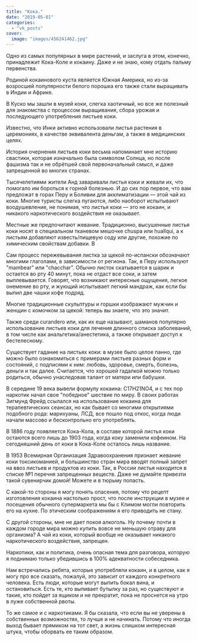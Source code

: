 ```yaml
---
title: "Кока."
date: "2019-05-01"
categories: 
  - "vk_posts"
cover:
  image: "images/456241462.jpg"
---
```


Одно из самых популярных в мире растений, и заслуга в этом, конечно, принадлежит Кока-Коле и кокаину. Даже и не знаю, кому отдать пальму первенства.

Родиной кокаинового куста является Южная Америка, но из-за возросшей популярности белого порошка его также стали выращивать в Индии и Африке.

<!--more-->

В Куско мы зашли в музей коки, слегка хаотичный, но все же полезный для знакомства с процессом выращивания, сбора урожая и последующего употребления листьев коки.

Известно, что Инки активно использовали листья растения в церемониях, в качестве эквивалента деньгам, а также в медицинских целях.

История очернения листьев коки весьма напоминает мне историю свастики, которая изначально была символом Солнца, но после фашизма так и не обрётшей свой первоначальный смысл, и даже запрещенной во многих странах.

Тысячелетиями жители Анд заваривали листья коки и жевали их, что помогало им бороться к горной болезнью. И до сих пор первое, что вам предложат в горах Перу и Боливии для акклиматизации — этой чай из коки. Многие туристы слегка пугаются, либо наоборот испытывают воодушевление, не понимая, что листья коки — это не кокаин, и никакого наркотического воздействия не оказывает.

Местные же предпочитают жевание. Традиционно, высушенные листья коки носят в специальном тканевом мешочке chuspa или huallqui, а к листьям добавляют известь/пищевую соду или другие, похожие по химическим свойствам добавки. В

Сам процесс пережевывания листка за щекой по-испански обозначают многими глаголами, в зависимости от региона. Так, в Перу используют "mambear" или "chacchar". Обычно листок скатывается в шарик и остается во рту 40 минут, пока не отдаст все соки, и затем выплевывается. Говорят, что возникают интересные ощущения, легкое онемение во рту, и жующий испытывает легкий мандраж, как если бы выпил две чашки кофе подряд.

Многие традиционные скульптуры и горшки изображают мужчин и женщин с комочком за щекой: теперь вы знаете, что это значит.

Также среди curandero или, как их еще называют, шаманов популярно использование листьев коки для лечения длинного списка заболеваний, в том числе как анальгетика/анестетика, а также открывает доступ к бестелесному.

Существует гадание на листьях коки: в музее было целое панно, где можно было ознакомиться с примерами листьев разных форм и состояний, с подписями к ним: любовь, здоровье, смерть, болезнь, деньги и так далее. Считается, что хорошей гадалкой можно только родиться, обычно унаследовав талант от матери или бабушки.

В середине 19 века вывели формулу кокаина: C17H21NO4, и с тех пор наркотик начал свое "победное" шествие по миру. В своих работах Зигмунд Фрейд ссылался на использование кокаина для терапевтических сеансах, но как бывает со многими открытиями подобного рода: марихуаны, ЛСД, все пошло под откос, когда люди начали массово и бесконтрольно его употреблять.

В 1886 году появляется Кока-Кола, в составе которой листья коки остаются всего лишь до 1903 года, когда коку заменили кофеином. На сегодняшний день от коки в Кока-Коле осталось лишь название.

В 1953 Всемирная Организация Здравоохранения признает жевание коки токсикоманией, и большинство стран мира вводят полный запрет на ввоз листьев и продуктов из коки. Так, в России листья находится в списке №1 перечня запрещенных веществ. Даже не думайте привезти такой сувенирчик домой! Можете и в тюрьму попасть.

С какой-то стороны я могу понять опасения, потому что рецепт изготовления кокаина настолько прост, что после инструкции в музее и посещения обычного супермаркета мы бы с Климом могли повторить его на кухне. По этическим соображениям я его приводить не стану.

С другой стороны, мне не дает покоя алкоголь. Ну почему почти в каждом городе мира можно купить вовсе не меньшую отраву для организма? А чай из коки, который вообще не оказывает никакого наркотического воздействия, запрещен.

Наркотики, как и политика, очень опасная тема для разговора, которую я поднимаю только убедившись в 100% адекватности собеседника.

Нам встречались ребята, которые употребляли кокаин, и в целом, как я могу про все сказать, пожалуй, это зависит от каждого конкретного человека. Есть люди, которые могут выпить бокал вина, и остановиться. Есть те, кто выпивает бутылку за раз, но существуют и такие, кто пойдет за ящиком и не прекратит, пока не проснется на утро в луже собственной рвоты.

То же самое и с наркотиками. Я бы сказала, что если вы не уверены в собственных возможностях, то лучше и не начинать. Потому что иногда выход бывает прямиком на тот свет, а жизнь слишком интересная штука, чтобы оборвать ее таким образом.
